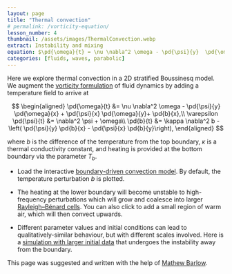 ```yaml
---
layout: page
title: "Thermal convection"
# permalink: /vorticity-equation/
lesson_number: 4
thumbnail: /assets/images/ThermalConvection.webp
extract: Instability and mixing
equation: $\pd{\omega}{t} = \nu \nabla^2 \omega - \pd{\psi}{y}  \pd{\omega}{x} +  \pd{\psi}{x}  \pd{\omega}{y}+\pd{b}{x}$, $0 = \nabla^2 \psi + \omega$, $\pd{b}{t} = \kappa \nabla^2 b -\left( \pd{\psi}{y}  \pd{b}{x} -  \pd{\psi}{x}  \pd{b}{y}\right)$
categories: [fluids, waves, parabolic]
---
```



Here we explore thermal convection in a 2D stratified Boussinesq model. We augment the [vorticity formulation](vorticity_equation) of fluid dynamics by adding a temperature field to arrive at

$$
\begin{aligned}
      \pd{\omega}{t} &= \nu \nabla^2 \omega - \pd{\psi}{y}  \pd{\omega}{x} +  \pd{\psi}{x}  \pd{\omega}{y}+ \pd{b}{x},\\
     \varepsilon \pd{\psi}{t} &= \nabla^2 \psi + \omega\\
      \pd{b}{t} &= \kappa \nabla^2 b -\left( \pd{\psi}{y}  \pd{b}{x} -  \pd{\psi}{x}  \pd{b}{y}\right),
    \end{aligned}
$$
    
where $b$ is the difference of the temperature from the top boundary, $\kappa$ is a thermal conductivity constant, and heating is provided at the bottom boundary via the parameter $T_b$.

* Load the interactive [boundary-driven convection model](/sim/?preset=thermalConvection). By default, the temperature perturbation $b$ is plotted.

* The heating at the lower boundary will become unstable to high-frequency perturbations which will grow and coalesce into larger [Rayleigh–Bénard cells](https://en.wikipedia.org/wiki/Rayleigh%E2%80%93B%C3%A9nard_convection). You can also click to add a small region of warm air, which will then convect upwards.

* Different parameter values and initial conditions can lead to qualitatively-similar behaviour, but with different scales involved. Here is a [simulation with larger initial data](/sim/?preset=thermalConvectionInitialData) that undergoes the instability away from the boundary.

This page was suggested and written with the help of [Mathew Barlow](https://www.uml.edu/profile/mathew_barlow).

